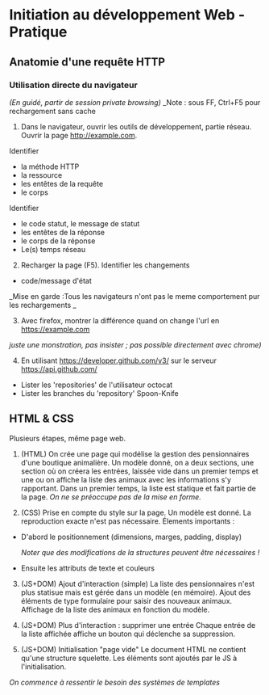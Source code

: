 # Initiation au développement Web - Pratique

## Anatomie d'une requête HTTP


### Utilisation directe du navigateur

_(En guidé, partir de session private browsing)_
_Note : sous FF, Ctrl+F5 pour rechargement sans cache

1. Dans le navigateur, ouvrir les outils de développement, partie réseau.
Ouvrir la page http://example.com.

 Identifier
 * la méthode HTTP
 * la ressource
 * les entêtes de la requête
 * le corps

 Identifier
 * le code statut, le message de statut
 * les entêtes de la réponse
 * le corps de la réponse
 * Le(s) temps réseau

2. Recharger la page (F5). Identifier les changements

 * code/message d'état

 _Mise en garde :Tous les navigateurs n'ont pas le meme comportement pur les rechargements _

3. Avec firefox, montrer la différence quand on change l'url en https://example.com

 _juste une monstration, pas insister ; pas possible directement avec chrome)_

4. En utilisant https://developer.github.com/v3/ sur le serveur https://api.github.com/
 * Lister les 'repositories' de l'utilisateur octocat
 * Lister les branches du 'repository' Spoon-Knife


## HTML & CSS

Plusieurs étapes, même page web.

1. (HTML) On crée une page qui modélise la gestion des pensionnaires d'une boutique animalière.
  Un modèle donné, on a deux sections, une section où on créera les entrées, laissée vide dans un premier temps
  et une ou on affiche la liste des animaux avec les informations s'y rapportant.
  Dans un premier temps, la liste est statique et fait partie de la page.
  _On ne se préoccupe pas de la mise en forme._

2. (CSS) Prise en compte du style sur la page.
  Un modèle est donné. La reproduction exacte n'est pas nécessaire.
  Élements importants :

  * D'abord le positionnement (dimensions, marges, padding, display)

    _Noter que des modifications de la structures peuvent être nécessaires !_
  * Ensuite les attributs de texte et couleurs

3. (JS+DOM) Ajout d'interaction (simple)
  La liste des pensionnaires n'est plus statisue mais est gérée dans un modèle (en mémoire).
  Ajout des éléments de type formulaire pour saisir des nouveaux animaux.
  Affichage de la liste des animaux en fonction du modèle.

4. (JS+DOM) Plus d'interaction : supprimer une entrée
  Chaque entrée de la liste affichée affiche un bouton qui déclenche sa suppression.

5. (JS+DOM) Initialisation "page vide"
  Le document HTML ne contient qu'une structure squelette. Les éléments sont ajoutés par le
  JS à l'initialisation.

  _On commence à ressentir le besoin des systèmes de templates_
